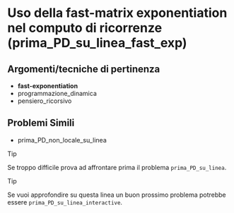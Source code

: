 # Uso della fast-matrix exponentiation nel computo di ricorrenze (prima_PD_su_linea_fast_exp)



## Argomenti/tecniche di pertinenza

 - **fast-exponentiation**
 - programmazione_dinamica
 - pensiero_ricorsivo
## Problemi Simili

 - prima_PD_non_locale_su_linea

> [!TIP]
> Se troppo difficile prova ad affrontare prima il problema `prima_PD_su_linea`.


> [!TIP]
> Se vuoi approfondire su questa linea un buon prossimo problema potrebbe essere `prima_PD_su_linea_interactive`.

